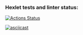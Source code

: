 ### Hexlet tests and linter status:
[![Actions Status](https://github.com/dmkael/python-project-50/actions/workflows/hexlet-check.yml/badge.svg)](https://github.com/dmkael/python-project-50/actions)

[![asciicast](https://asciinema.org/a/nTjTDEeQX51bqjVB29Kf5dXuN.svg)](https://asciinema.org/a/nTjTDEeQX51bqjVB29Kf5dXuN)
